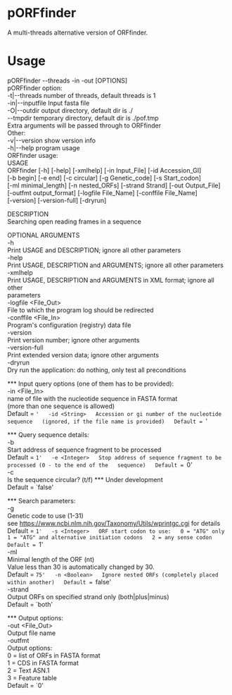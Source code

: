 # pORFfinder
A multi-threads alternative version of ORFfinder. 
# Usage
pORFfinder --threads <number of threads> -in <fasta file> -out <fasta file> [OPTIONS]   
pORFfinder option:  
-t|--threads	number of threads, default threads is 1  
-in|--inputfile	Input fasta file  
-O|--outdir	output directory, default dir is ./  
--tmpdir	temporary directory, default dir is ./pof.tmp  
Extra arguments will be passed through to ORFfinder  
Other:  
-v|--version	show version info  
-h|--help	program usage  
ORFfinder usage:  
USAGE  
  ORFfinder [-h] [-help] [-xmlhelp] [-in Input_File] [-id Accession_GI]  
    [-b begin] [-e end] [-c circular] [-g Genetic_code] [-s Start_codon]  
    [-ml minimal_length] [-n nested_ORFs] [-strand Strand] [-out Output_File]  
    [-outfmt output_format] [-logfile File_Name] [-conffile File_Name]  
    [-version] [-version-full] [-dryrun]  

DESCRIPTION  
   Searching open reading frames in a sequence  

OPTIONAL ARGUMENTS  
 -h  
   Print USAGE and DESCRIPTION;  ignore all other parameters  
 -help  
   Print USAGE, DESCRIPTION and ARGUMENTS; ignore all other parameters  
 -xmlhelp  
   Print USAGE, DESCRIPTION and ARGUMENTS in XML format; ignore all other  
   parameters  
 -logfile <File_Out>  
   File to which the program log should be redirected  
 -conffile <File_In>  
   Program's configuration (registry) data file  
 -version  
   Print version number;  ignore other arguments  
 -version-full  
   Print extended version data;  ignore other arguments  
 -dryrun  
   Dry run the application: do nothing, only test all preconditions  

 *** Input query options (one of them has to be provided):  
 -in <File_In>  
   name of file with the nucleotide sequence in FASTA format  
   (more than one sequence is allowed)  
   Default = `'  
 -id <String>  
   Accession or gi number of the nucleotide sequence  
   (ignored, if the file name is provided)  
   Default = `'  

 *** Query sequence details:  
 -b <Integer>  
   Start address of sequence fragment to be processed  
   Default = `1'  
 -e <Integer>  
   Stop address of sequence fragment to be processed (0 - to the end of the  
   sequence)  
   Default = `0'  
 -c <Boolean>  
   Is the sequence circular? (t/f) *** Under development  
   Default = `false'  

 *** Search parameters:  
 -g <Integer>  
   Genetic code to use (1-31)  
   see https://www.ncbi.nlm.nih.gov/Taxonomy/Utils/wprintgc.cgi for details  
   Default = `1'  
 -s <Integer>  
   ORF start codon to use:  
       0 = "ATG" only  
       1 = "ATG" and alternative initiation codons  
       2 = any sense codon  
   Default = `1'  
 -ml <Integer>  
   Minimal length of the ORF (nt)  
   Value less than 30 is automatically changed by 30.  
   Default = `75'  
 -n <Boolean>  
   Ignore nested ORFs (completely placed within another)  
   Default = `false'  
 -strand <String>  
   Output ORFs on specified strand only (both|plus|minus)  
   Default = `both'  

 *** Output options:  
 -out <File_Out>  
   Output file name  
 -outfmt <Integer>  
   Output options:  
       0 = list of ORFs in FASTA format  
       1 = CDS in FASTA format  
       2 = Text ASN.1  
       3 = Feature table  
   Default = `0'  

